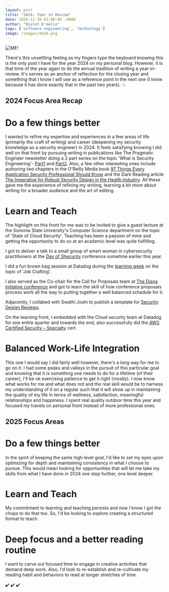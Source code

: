 ```yaml
---
layout: post
title: "2024: Year in Review"
date: 2024-12-30 03:00:00 -0000
author: "Nielet D'mello"
tags: ['software engineering', 'technology']
image: /images/me24.png
---
```


![ME!](/images/me24.png)

There's this unsettling feeling as my fingers type the keyboard knowing this is the only post I have for the year 2024 on my personal blog. However, it is that time of the year again to do the annual tradition of writing a year-in-review. It's serves as an anchor of reflection for the closing year and something that I know I will use as a reference point in the next one (I know because it has done exactly that in the past two years). :boom:


## 2024 Focus Area Recap

# Do a few things better
I wanted to refine my expertise and experiences in a few areas of life (primarily the craft of writing) and career (deepening my security knowledge as a security engineer) in 2024. It feels satisfying knowing I did well on that front by pursuing writing in publications like The Pragmatic Engineer newsletter doing a 2 part series on the topic 'What is Security Engineering'- [Part1](https://newsletter.pragmaticengineer.com/p/security-engineering) and [Part2](https://newsletter.pragmaticengineer.com/p/security-engineering-part-2). Also, a few other interesting ones include authoring two chapters in the O'Reilly Media book [97 Things Every Application Security Professional Should Know](https://learning.oreilly.com/library/view/97-things-every/9781098152161/) and the Dark Reading article [The Imperative for Robust Security Design in the Health Industry](https://www.darkreading.com/cyberattacks-data-breaches/imperative-robust-security-design-health-industry). All these gave me the experience of refining my writing, learning a bit more about writing for a broader audience and the art of editing.


# Learn and Teach
The highlight on this front for me was to be invited to give a guest lecture at the Sonoma State University's Computer Science department on the topic of 'State of Cloud Security'. Teaching has been a passion of mine and getting the opportunity to do so at an academic level was quite fulfilling.

I got to deliver a talk to a small group of smart woman in cybersecurity practitioners at the [Day of Shecurity](https://www.linkedin.com/posts/nieletdmello_its-not-every-day-that-you-get-the-unique-activity-7190135166378340352-nqTz?utm_source=share&utm_medium=member_desktop) conference sometime earlier this year.

I did a fun brown bag session at Datadog during the [learning week](https://www.linkedin.com/posts/nieletdmello_datadog-is-such-a-fun-place-to-work-last-activity-7202461310742114304-8iH6?utm_source=share&utm_medium=member_desktop) on the topic of 'Job Crafting'.

I also served as the Co-chair for the Call for Proposals team at [The Diana Initiative conference](https://www.dianainitiative.org/) and got to learn the skill of how conference proposals process work all the way to putting together a well balanced schedule for it.

Adjacently, I collabed with Swathi Joshi to publish a template for [Security Design Reviews](https://github.com/firstprinciplesecurity/Security-Design-Review/blob/main/Template.md).

On the learning front, I embedded with the Cloud security team at Datadog for one entire quarter and towards the end, also successfully did the [AWS Certified Security – Specialty](https://www.credly.com/badges/c69d0a79-2773-446b-a929-7e8cd87c0ff6/public_url) cert.

# Balanced Work-Life Integration
This one I would say I did fairly well however, there's a long way for me to go on it. I had some peaks and valleys in the pursuit of this particular goal and knowing that it is something one needs to do for a lifetime (of their career), I'll be ok exercising patience to get it right (mostly).
I now know what works for me and what does not and the real skill would be to harness my understanding of it on a regular such that it will show up in maintaining the quality of my life in terms of wellness, satisfaction, meaningful relationships and happiness.
I spent real quality outdoor time this year and focused my travels on personal front instead of more professional ones.


## 2025 Focus Areas

# Do a few things better
In the spirit of keeping the same high level goal, I'd like to set my eyes upon optimizing for depth and maintaining consistency in what I choose to pursue.
This would mean looking for opportunities that will let me take my skills from what I have done in 2024 one step further, one level deeper.

# Learn and Teach
My commitment to learning and teaching persists and now I know I got the chops to do that too. So, I'd be looking to explore creating a structured format to teach.

# Deep focus and a better reading routine
I want to carve out focused time to engage in creative activities that demand deep work. Also, I'd look to re-establish and re-cultivate my reading habit and behaviors to read at longer stretches of time. 

:heavy_check_mark: :heavy_check_mark: :heavy_check_mark:

